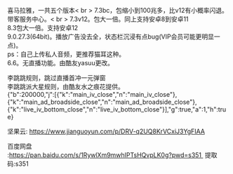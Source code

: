 喜马拉雅，一共五个版本< br >
7.3bc，包缩小到100兆多，比v12有小概率闪退。带客服务中心。< br >
7.3v12。包大一倍。同上支持安卓8到安卓11<br>
8.3包大一倍。支持安卓12<br>
9.0.27.3(64bit)。播放广告没去全，状态栏沉浸有点bug(VIP会员可能更明显一点)。<br>
ps：自己上传私人音频，更推荐猫耳这种。<br>
6.6。无直播功能。由酷友yasuu更改。<br>

李跳跳规则，跳过直播首冲一元弹窗<br>
李跳跳派大星规则，由酷友水之痕花提供。<br>
{"b":200000,"j":[{"k":"main_iv_close","n":"main_iv_close"},{"k":"main_ad_broadside_close","n":"main_ad_broadside_close"},{"k":"live_iv_bottom_close","n":"live_iv_bottom_close"}],"g":true,"a":1,"h":true}

坚果云:
https://www.jianguoyun.com/p/DRV-q2UQ8KrVCxiJ3YgFIAA<br>

百度网盘<br>:https://pan.baidu.com/s/1RywlXm9mwhIPTsHQvpLK0g?pwd=s351 
提取码:s351

